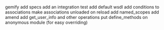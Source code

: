 gemify
add specs
add an integration test
add default wsdl
add conditions to associations
make associations unloaded on reload
add named_scopes
add amend
add get_user_info and other operations
put define_methods on anonymous module (for easy overriding)